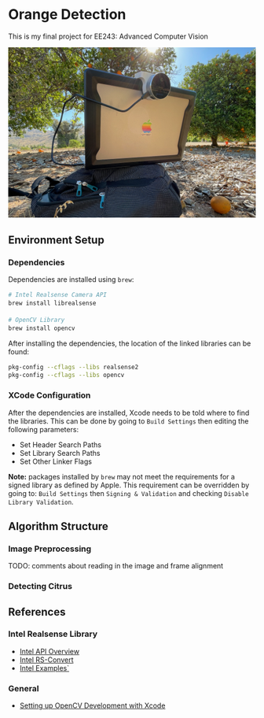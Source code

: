 # Orange Detection

This is my final project for EE243: Advanced Computer Vision

![Lidar on Laptop](./img/IMG_1011.png)

## Environment Setup

### Dependencies

Dependencies are installed using `brew`:

```sh
# Intel Realsense Camera API
brew install librealsense

# OpenCV Library
brew install opencv
```

After installing the dependencies, the location of the linked libraries can be found:

```sh
pkg-config --cflags --libs realsense2
pkg-config --cflags --libs opencv
```

### XCode Configuration

After the dependencies are installed, Xcode needs to be told where to find the libraries. This can be done by going to `Build Settings` then  editing the following parameters:

- Set Header Search Paths
- Set Library Search Paths
- Set Other Linker Flags

**Note:** packages installed by `brew` may not meet the requirements for a signed library as defined by Apple. This requirement can be overridden by going to: `Build Settings` then `Signing & Validation` and checking `Disable Library Validation`.


## Algorithm Structure

### Image Preprocessing

TODO: comments about reading in the image and frame alignment

### Detecting Citrus

## References

### Intel Realsense Library

- [Intel API Overview](https://github.com/IntelRealSense/librealsense/wiki/API-How-To)
- [Intel RS-Convert](https://github.com/IntelRealSense/librealsense/tree/master/tools/convert)
- [Intel Examples`](https://github.com/IntelRealSense/librealsense/tree/master/examples)

### General

- [Setting up OpenCV Development with Xcode](https://medium.com/@jaskaranvirdi/setting-up-opencv-and-c-development-environment-in-xcode-b6027728003)
